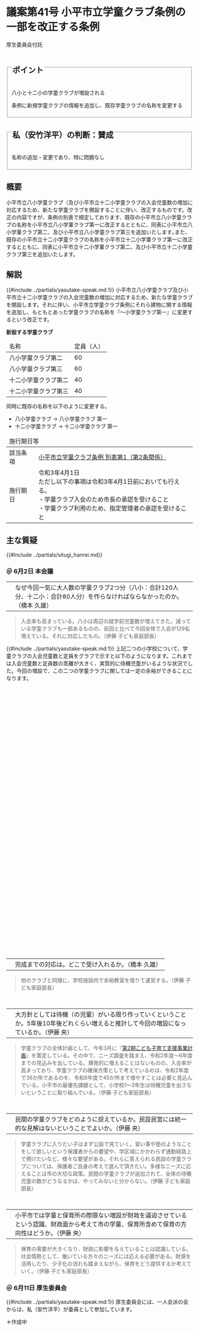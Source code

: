 # 議案第41号 小平市立学童クラブ条例の一部を改正する条例

<i class="fa fa-gavel" aria-hidden="true"></i> 厚生委員会付託

<fieldset class="point">
  <legend>
    <h2 class="point"> ポイント </h2>
  </legend>
  <p class="point"><i class="fa fa-check" aria-hidden="true"></i> 八小と十二小の学童クラブが増設される</p>
  <p class="point"><i class="fa fa-check" aria-hidden="true"></i> 条例に新規学童クラブの情報を追加し、既存学童クラブの名称を変更する</p>
</fieldset>

<fieldset class="sanpi">
  <legend>
    <h2 class="sanpi"> <i class="fa fa-circle-o" aria-hidden="true"></i> 私（安竹洋平）の判断：賛成 </h2>
  </legend>
  <p class="sanpi"><i class="fa fa-circle-o" aria-hidden="true"></i> 名称の追加・変更であり、特に問題なし</p>
</fieldset>

## 概要
小平市立八小学童クラブ〈及び小平市立十二小学童クラブの入会児童数の増加に対応するため、新たな学童クラブを開設することに伴い、改正するものです。改正の内容ですが、条例の別表で規定しております、既存の小平市立八小学童クラブの名称を小平市立八小学菫クラブ第一に改正するとともに、同表に小平市立八小学菫クラブ第二、及び小平市立八小学童クラブ第三を追加いたします｡また、既存の小平市立十二小学童クラブの名称を小平市立十二小学菫クラブ第一に改正するとともに、同表に小平市立十二小学菫クラブ第二、及び小平市立十二小学童クラブ第三を追加いたします。

## 解説
{{#include ../partials/yasutake-speak.md:1}} 小平市立八小学童クラブ及び小平市立十二小学童クラブの入会児童数の増加に対応するため、新たな学童クラブを開設します。それに伴い、小平市立学童クラブ条例にそれら建物に関する情報を追加し、もともとあった学童クラブの名称を『～小学童クラブ第一』に変更するという改正です。

**新設する学童クラブ**
<table style="margin:0">
    <thead>
        <tr>
            <td>名称</td>
            <td>定員（人）</td>
        </tr>
    </thead>
    <tbody>
        <tr>
            <td>八小学童クラブ第二</td>
            <td>60</td>
        </tr>
        <tr>
            <td>八小学童クラブ第三</td>
            <td>60</td>
        </tr>
        <tr>
            <td>十二小学童クラブ第二</td>
            <td>40</td>
        </tr>
        <tr>
            <td>十二小学童クラブ第三</td>
            <td>40</td>
        </tr>
    </tbody>
</table>

同時に既存の名称を以下のように変更する。
- 八小学童クラブ → 八小学童クラブ 第一
- 十二小学童クラブ → 十二小学童クラブ 第一


<table class="additional">
<thead>
  <tr>
    <td colspan=2>施行期日等</td>
  </tr>
  </thead>
  <tr>
    <td>該当条項</td>
    <td><a href="https://www.city.kodaira.tokyo.jp/reiki/reiki_honbun/g135RG00000206.html#e000000194">小平市立学童クラブ条例 別表第1（第2条関係）</a></td>
  </tr>
  <tr>
    <td>施行期日</td>
    <td>令和3年4月1日<br>ただし以下の事項は令和3年4月1日前においても行える。<br>・学童クラブ入会のため市長の承認を受けること<br>・学童クラブ利用のため、指定管理者の承認を受けること</td>
  </tr>
</table>

## 主な質疑
{{#include ../partials/situgi_hanrei.md}}

### ＠ 6月2日 本会議

<table class="qanda"><tr><td><i class="fa fa-question-circle hitori" aria-label="その他 議員による質問"></i></td><td>
なぜ今回一気に大人数の学童クラブ2つ分（八小：合計120人分、十二小：合計80人分）を作らなければならなかったのか。（橋本 久雄）
</td></tr></table>

> 入会率も高まっている。八小は周辺の就学前児童数が増えてきた。減っている学童クラブも一部あるものの、前回と比べて今回全体で入会が129名増えている。それに対応したもの。（伊藤 子ども家庭部長）

{{#include ../partials/yasutake-speak.md:1}} 上記二つの小学校について、学童クラブの入会児童数と定員をグラフで示すと以下のようになります。これまでは入会児童数と定員数の乖離が大きく、実質的に待機児童がいるような状況でした。今回の増設で、この二つの学童クラブに関しては一定の余裕ができることになります。

<div id="hassyo-jidosu" style="width:100%;height: 350px;"></div>
<script type="text/javascript">
  google.charts.load('current', {'packages':['corechart']});
  google.charts.setOnLoadCallback(drawChart);
  function drawChart() {
    var data = new google.visualization.DataTable();
    data.addColumn('string', '年度');
    data.addColumn('number', '入会児童数');
    data.addColumn({type:'number', role:'annotation'})
    data.addColumn('number', '定員数');
    data.addRows([
        ['0',         null, 0, 40],
        ['平成30年度', 90,   90, null],
        ['令和元年度', 128,  128, null],
        ['令和2年度',  141,  141, 40],
        ['令和3年度', null, 0, 160],
    ]);
    var options = {
      displayAnnotations: true,
      fontName: "UD デジタル 教科書体 N-R",
      hAxis: {
        viewWindow: {
          min: 1,
          max: 5
        }
      },
      vAxis: {
        title: "人数",
        viewWindow: {
          min: 0,
          max: 200
        }
      },
      isStacked: true,
      interpolateNulls: true,
      legend: {
        position: 'in',
        alignment: 'end',
        maxLines: 3,
        textStyle: {
          fontSize: 16
        }
      },
      seriesType: 'bars',
      series: {
        1: { type: 'line' }
      },
      title: '八小学童クラブ入会児童数推移',
      titleTextStyle: {
          fontSize: 18
      },
      chartArea:{top:30,height:'75%'}
    };
    var chart = new google.visualization.ComboChart(document.getElementById('hassyo-jidosu'));
    chart.draw(data, options);
  }
</script>


<div id="junisyo-jidosu" style="width:100%;height: 350px;"></div>
<script type="text/javascript">
  google.charts.load('current', {'packages':['corechart']});
  google.charts.setOnLoadCallback(drawChart);
  function drawChart() {
    var data = new google.visualization.DataTable();
    data.addColumn('string', '年度');
    data.addColumn('number', '入会児童数');
    data.addColumn({type:'number', role:'annotation'})
    data.addColumn('number', '定員数');
    data.addRows([
        ['0',         null, 0,   40],
        ['平成30年度', 96,   96,  null],
        ['令和元年度', 94,   94,  null],
        ['令和2年度',  117,  117, 40],
        ['令和3年度',  null, 0,   120],
    ]);
    var options = {
      displayAnnotations: true,
      fontName: "UD デジタル 教科書体 N-R",
      hAxis: {
        viewWindow: {
          min: 1,
          max: 5
        }
      },
      vAxis: {
        title: "人数",
        viewWindow: {
          min: 0,
          max: 200
        }
      },
      isStacked: true,
      interpolateNulls: true,
      legend: {
        position: 'in',
        alignment: 'end',
        maxLines: 3,
        textStyle: {
          fontSize: 16
        }
      },
      seriesType: 'bars',
      series: {
        0: { color: 'orange' },
        1: { type: 'line' }
      },
      title: '十二小学童クラブ入会児童数推移',
      titleTextStyle: {
          fontSize: 18
      },
      chartArea:{top:30,height:'75%'}
    };
    var chart = new google.visualization.ComboChart(document.getElementById('junisyo-jidosu'));
    chart.draw(data, options);
  }
</script>

<br>
<table class="qanda"><tr><td><i class="fa fa-question-circle hitori" aria-label="その他 議員による質問"></i></td><td>
完成までの対応は。どこで受け入れるか。（橋本 久雄）
</td></tr></table>

> 他のクラブと同様に、学校施設内で余裕教室を借りて運営する。（伊藤 子ども家庭部長）


<br>
<table class="qanda"><tr><td><i class="fa fa-question-circle hitori" aria-label="その他 議員による質問"></i></td><td>
大方針としては待機（の児童）がいる限り作っていくということか。5年後10年後どれくらい増えると推計して今回の増設になっているか。（伊藤 央）
</td></tr></table>

> 学童クラブの全体計画として、今年3月に『[第2期こども子育て支援事業計画](https://www.city.kodaira.tokyo.jp/kurashi/080/080735.html)』を策定している。その中で、ニーズ調査を踏まえ、令和2年度～6年度までの見込みを出している。爆発的に増えることはないものの、入会率が高まっており、学童クラブの確保方策として考えているのは、令和2年度で36か所であるのを、令和6年度で45か所まで増やすことは必要と見込んでいる。小平市の最優先課題として、小学校1～3年生は待機児童を出さないということに取り組んでいる。（伊藤 子ども家庭部長）

<br>
<table class="qanda"><tr><td><i class="fa fa-question-circle hitori" aria-label="その他 議員による質問"></i></td><td>
民間の学童クラブをどのように捉えているか。民設民営には統一的な見解はないということでよいか。（伊藤 央）
</td></tr></table>

> 学童クラブに入りたい子はまず公設で見ていく。習い事や塾のようなことをして欲しいという保護者からの要望や、学区域にかかわらず通勤経路上で預けたいなど、様々な要望がある。それらに答えられる民設の学童クラブについては、保護者ご自身の考えで選んで頂きたい。多様なニーズに応えることは市の大切な政策。民間の学童クラブが追加されて、全体の待機児童の数がどうなるかは、やってみないと分からない。（伊藤 子ども家庭部長）

<br>
<table class="qanda"><tr><td><i class="fa fa-question-circle hitori" aria-label="その他 議員による質問"></i></td><td>
小平市では学童と保育所の際限ない増設が財政を逼迫させているという認識、財政面から考えて市の学童、保育所含めて保育の方向性はどうか。（伊藤 央）
</td></tr></table>

> 保育の需要が大きくなり、財政に影響を与えていることは認識している。社会情勢として、働いている方々のニーズには応える必要がある。財源を活用したり、少子化の流れも踏まえながら、保育をどう提供するか考えていく。（伊藤 子ども家庭部長）

### ＠ 6月11日 厚生委員会
{{#include ../partials/yasutake-speak.md:1}} 厚生委員会には、一人会派の会からは、私（安竹洋平）が委員として参加しています。

＊作成中